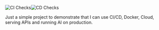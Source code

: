 ![CI Checks](https://github.com/tserdar/playground_api/actions/workflows/basic_ci_flow.yaml/badge.svg)![CD Checks](https://github.com/tserdar/playground_api/actions/workflows/basic_cd_flow.yaml/badge.svg)

Just a simple project to demonstrate that I can use CI/CD, Docker, Cloud, serving APIs and running AI on production.

